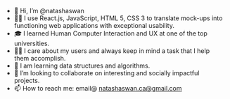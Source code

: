 - 👋 Hi, I’m @natashaswan
- 👩‍💻 I use React.js, JavaScript, HTML 5, CSS 3 to translate mock-ups into functioning web applications with exceptional usability.
- 🎓 I learned Human Computer Interaction and UX at one of the top universities.
- 🫶🏼 I care about my users and always keep in mind a task that I help them accomplish.
- 🌱 I am learning data structures and algorithms. 
- 💞️ I’m looking to collaborate on interesting and socially impactful projects.
- 📫 How to reach me: email@   natashaswan.ca@gmail.com

<!---
natashaswan/natashaswan is a ✨ special ✨ repository because its `README.md` (this file) appears on your GitHub profile.
You can click the Preview link to take a look at your changes.
--->
